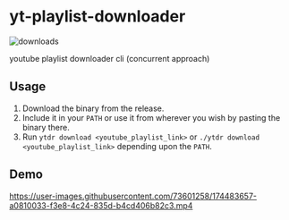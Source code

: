 # yt-playlist-downloader
![downloads](https://img.shields.io/github/downloads/sidmohanty11/yt-playlist-downloader/total?style=flat-square)

youtube playlist downloader cli (concurrent approach)

## Usage
1. Download the binary from the release.
2. Include it in your `PATH` or use it from wherever you wish by pasting the binary there.
3. Run `ytdr download <youtube_playlist_link>` or `./ytdr download <youtube_playlist_link>` depending upon the `PATH`.

## Demo
https://user-images.githubusercontent.com/73601258/174483657-a0810033-f3e8-4c24-835d-b4cd406b82c3.mp4
